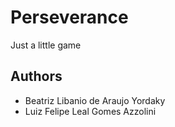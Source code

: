 # Perseverance

Just a little game

## Authors
* Beatriz Libanio de Araujo Yordaky
* Luiz Felipe Leal Gomes Azzolini 
